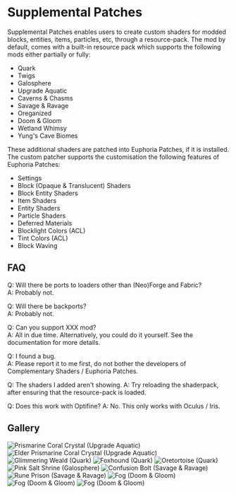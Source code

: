 # Supplemental Patches

Supplemental Patches enables users to create custom shaders for modded blocks, entities, items, particles, etc,
through a resource-pack. The mod by default, comes with a built-in resource pack which supports the following mods either partially or fully:

- Quark
- Twigs
- Galosphere
- Upgrade Aquatic
- Caverns & Chasms
- Savage & Ravage
- Oreganized
- Doom & Gloom
- Wetland Whimsy
- Yung's Cave Biomes

These additional shaders are patched into Euphoria Patches, if it is installed. The custom patcher supports the customisation the following features of Euphoria Patches:

- Settings
- Block (Opaque & Translucent) Shaders
- Block Entity Shaders
- Item Shaders
- Entity Shaders
- Particle Shaders
- Deferred Materials
- Blocklight Colors (ACL)
- Tint Colors (ACL)
- Block Waving

## FAQ

Q: Will there be ports to loaders other than (Neo)Forge and Fabric? <br>
A: Probably not.

Q: Will there be backports? <br>
A: Probably not.

Q: Can you support XXX mod? <br>
A: All in due time. Alternatively, you could do it yourself. See the documentation for more details.

Q: I found a bug. <br>
A: Please report it to me first, do not bother the developers of Complementary Shaders / Euphoria Patches.

Q: The shaders I added aren't showing.
A: Try reloading the shaderpack, after ensuring that the resource-pack is loaded.

Q: Does this work with Optifine?
A: No. This only works with Oculus / Iris.

## Gallery

![Prismarine Coral Crystal (Upgrade Aquatic)](docs/images/prismarine_coral.png)
![Elder Prismarine Coral Crystal (Upgrade Aquatic)](docs/images/elder_prismarine_coral.png)
![Glimmering Weald (Quark)](docs/images/glimmering_weald.png)
![Foxhound (Quark)](docs/images/foxhound.png)
![Oretortoise (Quark)](docs/images/oretortoise.png)
![Pink Salt Shrine (Galosphere)](docs/images/pink_salt_shrine.png)
![Confusion Bolt (Savage & Ravage)](docs/images/confusion_bolt.png)
![Rune Prison (Savage & Ravage)](docs/images/rune_prison.png)
![Fog (Doom & Gloom)](docs/images/doom_and_gloom_fog_1.png)
![Fog (Doom & Gloom)](docs/images/doom_and_gloom_fog_2.png)
![Fog (Doom & Gloom)](docs/images/doom_and_gloom_fog_3.png)
